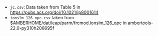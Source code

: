 * `jc.csv`: Data taken from Table 5 in https://pubs.acs.org/doi/10.1021/jp8001614
* `ionslm_126_opc.csv` taken from $AMBERHOME/dat/leap/parm/frcmod.ionslm_126_opc in ambertools-22.0-py310h206695f
